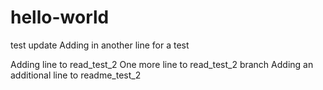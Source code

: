 # hello-world
test
update
Adding in another line for a test

Adding line to read_test_2
One more line to read_test_2 branch
Adding an additional line to readme_test_2
